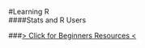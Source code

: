 #Learning R  
####Stats and R Users

###[> Click for Beginners Resources <](https://github.com/mn-stats/Learning-R/edit/master/README.md)
